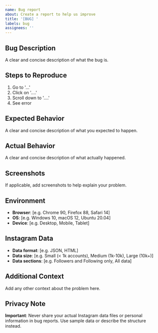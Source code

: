 ```yaml
---
name: Bug report
about: Create a report to help us improve
title: '[BUG] '
labels: bug
assignees: ''
---
```


## Bug Description
A clear and concise description of what the bug is.

## Steps to Reproduce
1. Go to '...'
2. Click on '....'
3. Scroll down to '....'
4. See error

## Expected Behavior
A clear and concise description of what you expected to happen.

## Actual Behavior
A clear and concise description of what actually happened.

## Screenshots
If applicable, add screenshots to help explain your problem.

## Environment
- **Browser**: [e.g. Chrome 90, Firefox 88, Safari 14]
- **OS**: [e.g. Windows 10, macOS 12, Ubuntu 20.04]
- **Device**: [e.g. Desktop, Mobile, Tablet]

## Instagram Data
- **Data format**: [e.g. JSON, HTML]
- **Data size**: [e.g. Small (< 1k accounts), Medium (1k-10k), Large (10k+)]
- **Data sections**: [e.g. Followers and Following only, All data]

## Additional Context
Add any other context about the problem here.

## Privacy Note
**Important**: Never share your actual Instagram data files or personal information in bug reports. Use sample data or describe the structure instead.